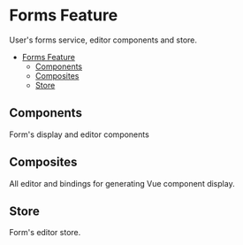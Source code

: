 # Forms Feature
User's forms service, editor components and store.

<!-- TOC -->
* [Forms Feature](#forms-feature)
  * [Components](#components)
  * [Composites](#composites)
  * [Store](#store)
<!-- TOC -->

## Components
Form's display and editor components

## Composites
All editor and bindings for generating Vue component display.

## Store
Form's editor store.
